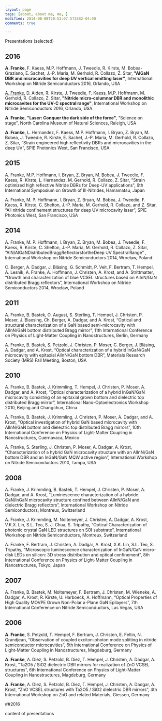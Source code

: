 ```yaml
---
layout: page
tags: [about, about me, me, ]
modified: 2014-08-08T20:53:07.573882-04:00
comments: true

---
```

Presentations (selected)

## 2016

**A. Franke**, F. Kaess, M.P. Hoffmann, J. Tweedie, R. Kirste, M. Bobea-Graziano, E. Sachet, J.-P. Maria, M. Gerhold, R. Collazo, Z. Sitar, __"AlGaN DBR and microcavities for deep UV vertical emitting laser"__, International Workshop on Nitride Semiconductors 2016, Orlando, USA

<u>A. Franke</u>, D. Alden, R. Kirste, J. Tweedie, F. Kaess, M.P. Hoffmann, M. Gerhold, R. Collazo, Z. Sitar, __"Nitride micro-columnar DBR and monolithic microcavites for the UV-C spectral range"__, International Workshop on Nitride Semiconductors 2016, Orlando, USA

**A. Franke**, __"Laser: Conquer the dark side of the force"__, "Science on stage", North Carolina Museum of Natural Sciences, Raleigh, USA

**A. Franke**, L. Hernandez, F. Kaess, M.P. Hoffmann, I. Bryan, Z. Bryan, M. Bobea, J. Tweedie, R. Kirste, E. Sachet, J.-P. Maria, M. Gerhold, R. Collazo, Z. Sitar, “Strain engineered high reflectivity DBRs and microcavities in the deep UV”, SPIE Photonics West, San Francisco, USA

## 2015

A. Franke, M.P. Hoffmann, I. Bryan, Z. Bryan, M. Bobea, J. Tweedie, F. Kaess, R. Kirste, L. Hernandez, M. Gerhold, R. Collazo, Z. Sitar, "Strain optimized high reflective Nitride DBRs for Deep-UV applications", 6th International Symposium on Growth of III-Nitrides, Hamamatsu, Japan

A. Franke, M. P. Hoffmann, I. Bryan, Z. Bryan, M. Bobea, J. Tweedie, F. Kaess, R. Kirste, C. Shelton, J.-P. Maria, M. Gerhold, R. Collazo, and Z. Sitar, “All nitride confinement structures for deep UV microcavity laser”, SPIE Photonics West, San Francisco, USA

## 2014

A. Franke, M. P. Hoffmann, I. Bryan, Z. Bryan, M. Bobea, J. Tweedie, F. Kaess, R. Kirste, C. Shelton, J.-P. Maria, M. Gerhold, R. Collazo, Z. Sitar, “AlN/AlGaNDistributedBraggReflectorsfortheDeep UV SpectralRange” , International Workshop on Nitride Semiconductors 2014, Wrocław, Poland

C. Berger, A. Dadgar, J. Bläsing, G. Schmidt, P. Veit, F. Bertram, T. Hempel, A. Lesnik, A. Franke, A. Hoffmann, J. Christen, A. Krost, and A. Strittmatter, “Growth and characterization of blue VCSEL structures based on AlInN/GaN distributed Bragg reflectors”, International Workshop on Nitride Semiconductors 2014, Wrocław, Poland

## 2011

A. Franke, B. Bastek, O. August, S. Sterling, T. Hempel, J. Christen, P. Moser, J. Blaesing, Ch. Berger, A. Dadgar, and A. Krost, “Optical and structural characterization of a GaN based semi-microcavity with AlInN/GaN bottom distributed Bragg mirror”, 11th International Conference on Physics of Light-Matter Coupling in Nanostructures, Berlin, Germany

A. Franke, B. Bastek, S. Petzold, J. Christen, P. Moser, C. Berger, J. Bläsing, A. Dadgar, and A. Krost, “Optical characterization of a hybrid InGaN/GaN microcavity with epitaxial AlInN/GaN bottom DBR”,  Materials Research Society (MRS) Fall Meeting, Boston, USA


## 2010

A. Franke, B. Bastek, J. Krimmling, T. Hempel, J. Christen, P. Moser, A. Dadgar, and A. Krost, “Optical characterization of a hybrid InGaN/GaN microcavity consisting of an epitaxial grown bottom and dielectric top distributed Bragg mirror”, International Nano-Optoelectronics Workshop 2010, Beijing and Changchun, China      

A. Franke, B. Bastek, J. Krimmling, J. Christen, P. Moser, A. Dadgar, and A. Krost, “Optical investigation of hybrid GaN based microcavity with AlInN/GaN bottom and dielectric top distributed Bragg mirrors”, 10th International Conference on Physics of Light-Matter Coupling in Nanostructures, Cuernavaca, Mexico      
                                                           
A. Franke, S. Sterling, J. Christen, P. Moser, A. Dadgar, A. Krost, “Characterization of a hybrid GaN microcavity structure with an AlInN/GaN bottom DBR and an InGaN/GaN MQW active region”, International Workshop on Nitride Semiconductors 2010, Tampa, USA

## 2008

A. Franke, J. Krimmling, B. Bastek, T. Hempel, J. Christen, P. Moser, A. Dadgar, and A. Krost, “Luminescence characterization of a hybride GaN/InGaN microcavity structure confined between AlInN/GaN and dielectric Bragg reflectors”, International Workshop on Nitride Semiconductors, Montreux, Switzerland

A. Franke, J. Krimmling, M. Noltemeyer, J. Christen, A. Dadgar, A. Krost, V.K.X. Lin, S.L. Teo, S. J. Chua, S. Tripathy, “Optical Characterization of photonic crystal GaN LED structures on SOI substrate”, International Workshop on Nitride Semiconductors, Montreux, Switzerland

A. Franke, F. Bertram, J. Christen, A. Dadgar, A. Krost, X.K. Lin, S.L. Teo, S. Tripathy, “Microscopic luminescence characterization of InGaN/GaN micro-disk LEDs on silicon: 3D stress distribution and optical confinement”, 8th International Conference on Physics of Light-Matter Coupling in Nanostructures, Tokyo, Japan

## 2007

A. Franke, B. Bastek, M. Noltemeyer, F. Bertram, J. Christen, M. Wieneke, A. Dadgar, A. Krost, R. Kirste, U. Harboeck, A. Hoffmann, “Optical Properties of High Quality MOVPE Grown Non-Polar a-Plane GaN Epilayers”, 7th International Conference on Nitride Semiconductors, Las Vegas, USA

## 2006

**A. Franke**, S. Petzold, T. Hempel, F. Bertram, J. Christen, E. Feltin, N. Grandjean, “Observation of coupled exciton-photon mode splitting in nitride semiconductor microcavities”, 6th International Conference on Physics of Light-Matter Coupling in  Nanostructures, Magdeburg, Germany

**A. Franke**, A. Diez, S. Petzold, B. Diez, T. Hempel, J. Christen, A. Dadgar, A. Krost, “Ta2O5 / SiO2 dielectric DBR mirrors for realization of ZnO VCSEL structures”, 6th International Conference on Physics of Light-Matter Coupling in  Nanostructures, Magdeburg, Germany

**A. Franke**, A. Diez, S. Petzold, B. Diez, T. Hempel, J. Christen, A. Dadgar, A. Krost, “ZnO VCSEL structures with Ta2O5 / SiO2 dielectric DBR mirrors”, 4th International Workshop on ZnO and related Materials, Giessen, Germany


##2016


content of presentations
